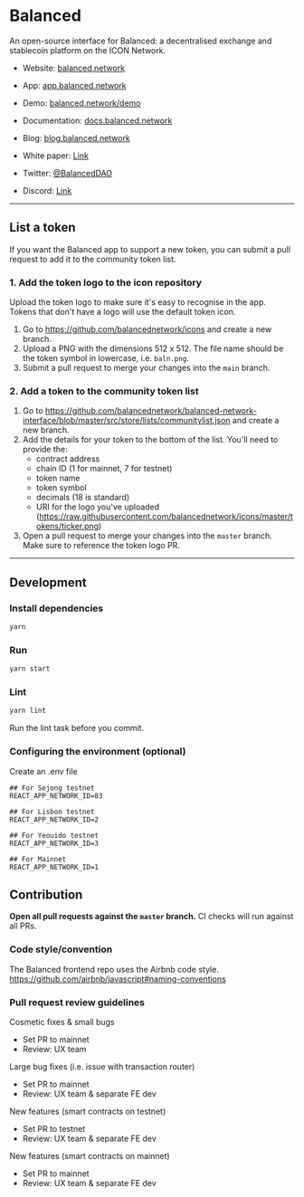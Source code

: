 # Balanced

An open-source interface for Balanced: a decentralised exchange and stablecoin platform on the ICON Network.

- Website: [balanced.network](https://balanced.network/)
- App: [app.balanced.network](https://app.balanced.network/)
- Demo: [balanced.network/demo](https://balanced.network/demo/)
- Documentation: [docs.balanced.network](https://docs.balanced.network/)
- Blog: [blog.balanced.network](https://blog.balanced.network/)
- White paper: [Link](https://docs.balanced.network/technical/white-paper)

- Twitter: [@BalancedDAO](https://twitter.com/BalancedDAO)
- Discord: [Link](https://discord.com/invite/7nBMr963SU)

---

## List a token

If you want the Balanced app to support a new token, you can submit a pull request to add it to the community token list.

### 1. Add the token logo to the icon repository

Upload the token logo to make sure it's easy to recognise in the app. Tokens that don't have a logo will use the default token icon.

1. Go to https://github.com/balancednetwork/icons and create a new branch.
2. Upload a PNG with the dimensions 512 x 512. The file name should be the token symbol in lowercase, i.e. `baln.png`.
3. Submit a pull request to merge your changes into the `main` branch.

### 2. Add a token to the community token list

1. Go to https://github.com/balancednetwork/balanced-network-interface/blob/master/src/store/lists/communitylist.json and create a new branch.
2. Add the details for your token to the bottom of the list. You'll need to provide the:
   - contract address
   - chain ID (1 for mainnet, 7 for testnet)
   - token name
   - token symbol
   - decimals (18 is standard)
   - URI for the logo you've uploaded (https://raw.githubusercontent.com/balancednetwork/icons/master/tokens/ticker.png)
3. Open a pull request to merge your changes into the `master` branch. Make sure to reference the token logo PR.

---

## Development

### Install dependencies

```bash
yarn
```

### Run

```bash
yarn start
```

### Lint

```bash
yarn lint
```

Run the lint task before you commit.

### Configuring the environment (optional)

Create an .env file

```
## For Sejong testnet
REACT_APP_NETWORK_ID=83

## For Lisbon testnet
REACT_APP_NETWORK_ID=2

## For Yeouido testnet
REACT_APP_NETWORK_ID=3

## For Mainnet
REACT_APP_NETWORK_ID=1

```

## Contribution

**Open all pull requests against the `master` branch.**
CI checks will run against all PRs.

### Code style/convention

The Balanced frontend repo uses the Airbnb code style.
https://github.com/airbnb/javascript#naming-conventions

### Pull request review guidelines

Cosmetic fixes & small bugs

- Set PR to mainnet
- Review: UX team

Large bug fixes (i.e. issue with transaction router)

- Set PR to mainnet
- Review: UX team & separate FE dev

New features (smart contracts on testnet)

- Set PR to testnet
- Review: UX team & separate FE dev

New features (smart contracts on mainnet)

- Set PR to mainnet
- Review: UX team & separate FE dev
